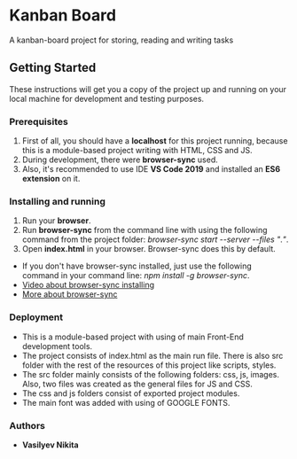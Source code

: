 # Kanban Board

A kanban-board project for storing, reading and writing tasks

## Getting Started

These instructions will get you a copy of the project up and running on your local machine for development and testing purposes.

### Prerequisites

1. First of all, you should have a **localhost** for this project running, because this is a module-based project writing with HTML, CSS and JS.
2. During development, there were **browser-sync** used.
3. Also, it's recommended to use IDE **VS Code 2019** and installed an **ES6 extension** on it.

### Installing and running

1. Run your **browser**.
2. Run **browser-sync** from the command line with using the following command from the project folder:
    *browser-sync start --server --files "*.*"*.
3. Open **index.html** in your browser. Browser-sync does this by default.

- If you don't have browser-sync installed, just use the following command in your command line:
    *npm install -g browser-sync*.
- [Video about browser-sync installing](https://www.youtube.com/watch?v=uEtnY7i-rmg&t=181s)
- [More about browser-sync](https://www.npmjs.com/package/browser-sync)

### Deployment

- This is a module-based project with using of main  Front-End development tools.
- The project consists of index.html as the main run file. There is also src folder with the rest of the resources of this project like scripts, styles.
- The src folder mainly consists of the following folders: css, js, images. Also, two files was created as the general files for JS and CSS.
- The css and js folders consist of exported project modules.
- The main font was added with using of GOOGLE FONTS.

### Authors

- **Vasilyev Nikita**
